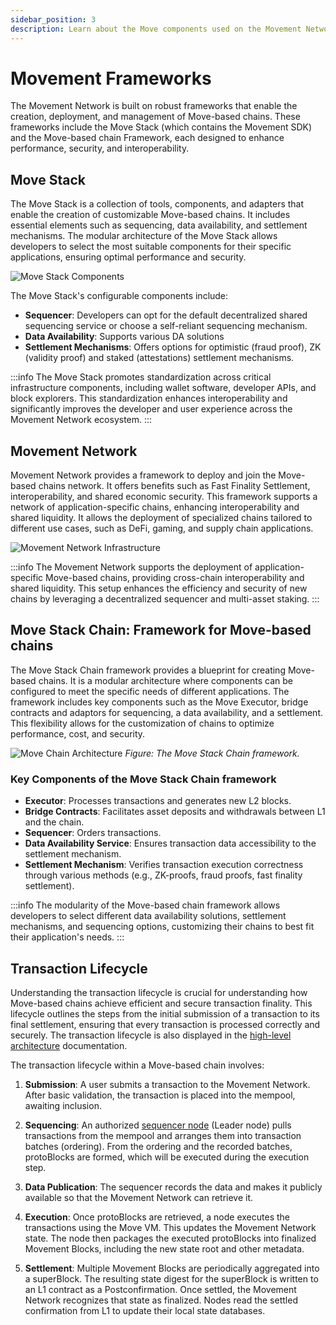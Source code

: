 ```yaml
---
sidebar_position: 3
description: Learn about the Move components used on the Movement Network.
---
```


# Movement Frameworks

The Movement Network is built on robust frameworks that enable the creation, deployment, and management of Move-based chains. These frameworks include the Move Stack (which contains the Movement SDK) and the Move-based chain Framework, each designed to enhance performance, security, and interoperability.

## Move Stack

The Move Stack is a collection of tools, components, and adapters that enable the creation of customizable Move-based chains. It includes essential elements such as sequencing, data availability, and settlement mechanisms. The modular architecture of the Move Stack allows developers to select the most suitable components for their specific applications, ensuring optimal performance and security.

![Move Stack Components](./images/move_stack.png)

The Move Stack's configurable components include:

- **Sequencer**: Developers can opt for the default decentralized shared sequencing service or choose a self-reliant sequencing mechanism.
- **Data Availability**: Supports various DA solutions
- **Settlement Mechanisms**: Offers options for optimistic (fraud proof), ZK (validity proof) and staked (attestations) settlement mechanisms.

:::info
The Move Stack promotes standardization across critical infrastructure components, including wallet software, developer APIs, and block explorers. This standardization enhances interoperability and significantly improves the developer and user experience across the Movement Network ecosystem.
:::

## Movement Network

Movement Network provides a framework to deploy and join the Move-based chains network. It offers benefits such as Fast Finality Settlement, interoperability, and shared economic security. This framework supports a network of application-specific chains, enhancing interoperability and shared liquidity. It allows the deployment of specialized chains tailored to different use cases, such as DeFi, gaming, and supply chain applications.

![Movement Network Infrastructure](./images/mvmt_network.png)

:::info
The Movement Network supports the deployment of application-specific Move-based chains, providing cross-chain interoperability and shared liquidity. This setup enhances the efficiency and security of new chains by leveraging a decentralized sequencer and multi-asset staking.
:::

## Move Stack Chain: Framework for Move-based chains

The Move Stack Chain framework provides a blueprint for creating Move-based chains. It is a modular architecture where components can be configured to meet the specific needs of different applications. The framework includes key components such as the Move Executor, bridge contracts and adaptors for sequencing, a data availability, and a settlement. This flexibility allows for the customization of chains to optimize performance, cost, and security.

![Move Chain Architecture](./images/move_chain.png)
*Figure: The Move Stack Chain framework.*

### Key Components of the Move Stack Chain framework

- **Executor**: Processes transactions and generates new L2 blocks.
- **Bridge Contracts**: Facilitates asset deposits and withdrawals between L1 and the chain.
- **Sequencer**: Orders transactions.
- **Data Availability Service**: Ensures transaction data accessibility to the settlement mechanism.
- **Settlement Mechanism**: Verifies transaction execution correctness through various methods (e.g., ZK-proofs, fraud proofs, fast finality settlement).

:::info
The modularity of the Move-based chain framework allows developers to select different data availability solutions, settlement mechanisms, and sequencing options, customizing their chains to best fit their application's needs.
:::

## Transaction Lifecycle

Understanding the transaction lifecycle is crucial for understanding how Move-based chains achieve efficient and secure transaction finality. This lifecycle outlines the steps from the initial submission of a transaction to its final settlement, ensuring that every transaction is processed correctly and securely. The transaction lifecycle is also displayed in the [high-level architecture](../Mainnet/high_level_architecture.md) documentation.

The transaction lifecycle within a Move-based chain involves:

1. **Submission**:
A user submits a transaction to the Movement Network. After basic validation, the transaction is placed into the mempool, awaiting inclusion.

2. **Sequencing**:
An authorized [sequencer node](../Mainnet/node_level_architecture.md#sequencer-node) (Leader node) pulls transactions from the mempool and arranges them into transaction batches (ordering). From the ordering and the recorded batches, protoBlocks are formed, which will be executed during the execution step.

3. **Data Publication**:
The sequencer records the data and makes it publicly available so that the Movement Network can retrieve it. 

4. **Execution**:
Once protoBlocks are retrieved, a node executes the transactions using the Move VM. This updates the Movement Network state. The node then packages the executed protoBlocks into finalized Movement Blocks, including the new state root and other metadata.

5. **Settlement**:
Multiple Movement Blocks are periodically aggregated into a superBlock. The resulting state digest for the superBlock is written to an L1 contract as a Postconfirmation. Once settled, the Movement Network recognizes that state as finalized. Nodes read the settled confirmation from L1 to update their local state databases.

